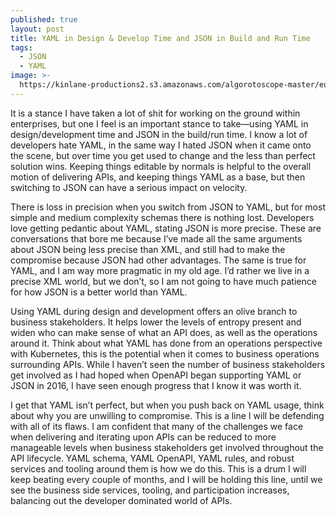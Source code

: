```yaml
---
published: true
layout: post
title: YAML in Design & Develop Time and JSON in Build and Run Time
tags:
  - JSON
  - YAML
image: >-
  https://kinlane-productions2.s3.amazonaws.com/algorotoscope-master/eugenics-skyscraper-construction-crane-2.jpeg
---
```

It is a stance I have taken a lot of shit for working on the ground within enterprises, but one I feel is an important stance to take—using YAML in design/development time and JSON in the build/run time. I know a lot of developers hate YAML, in the same way I hated JSON when it came onto the scene, but over time you get used to change and the less than perfect solution wins. Keeping things editable by normals is helpful to the overall motion of delivering APIs, and keeping things YAML as a base, but then switching to JSON can have a serious impact on velocity.

There is loss in precision when you switch from JSON to YAML, but for most simple and medium complexity schemas there is nothing lost. Developers love getting pedantic about YAML, stating JSON is more precise. These are conversations that bore me because I’ve made all the same arguments about JSON being less precise than XML, and still had to make the compromise because JSON had other advantages. The same is true for YAML, and I am way more pragmatic in my old age. I’d rather we live in a precise XML world, but we don’t, so I am not going to have much patience for how JSON is a better world than YAML.

Using YAML during design and development offers an olive branch to business stakeholders. It helps lower the levels of entropy present and widen who can make sense of what an API does, as well as the operations around it. Think about what YAML has done from an operations perspective with Kubernetes, this is the potential when it comes to business operations surrounding APIs. While I haven’t seen the number of business stakeholders get involved as I had hoped when OpenAPI began supporting YAML or JSON in 2016, I have seen enough progress that I know it was worth it.

I get that YAML isn’t perfect, but when you push back on YAML usage, think about why you are unwilling to compromise. This is a line I will be defending with all of its flaws. I am confident that many of the challenges we face when delivering and iterating upon APIs can be reduced to more manageable levels when business stakeholders get involved throughout the API lifecycle. YAML schema, YAML OpenAPI, YAML rules, and robust services and tooling around them is how we do this. This is a drum I will keep beating every couple of months, and I will be holding this line, until we see the business side services, tooling, and participation increases, balancing out the developer dominated world of APIs.
